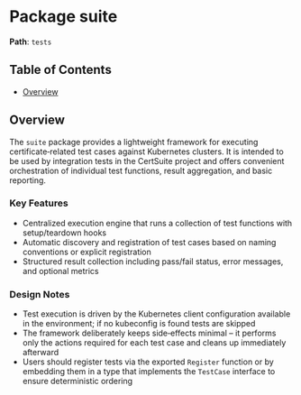 # Package suite

**Path**: `tests`

## Table of Contents

- [Overview](#overview)

## Overview

The `suite` package provides a lightweight framework for executing certificate‑related test cases against Kubernetes clusters. It is intended to be used by integration tests in the CertSuite project and offers convenient orchestration of individual test functions, result aggregation, and basic reporting.

### Key Features

- Centralized execution engine that runs a collection of test functions with setup/teardown hooks
- Automatic discovery and registration of test cases based on naming conventions or explicit registration
- Structured result collection including pass/fail status, error messages, and optional metrics

### Design Notes

- Test execution is driven by the Kubernetes client configuration available in the environment; if no kubeconfig is found tests are skipped
- The framework deliberately keeps side‑effects minimal – it performs only the actions required for each test case and cleans up immediately afterward
- Users should register tests via the exported `Register` function or by embedding them in a type that implements the `TestCase` interface to ensure deterministic ordering
